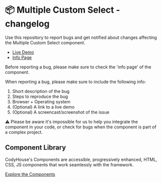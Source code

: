 # 📦 Multiple Custom Select - changelog

Use this repository to report bugs and get notified about changes affecting the Multiple Custom Select component.

- [Live Demo](https://codyhouse.co/ds/components/app/multiple-custom-select)
- [Info Page](https://codyhouse.co/ds/components/info/multiple-custom-select)

Before reporting a bug, please make sure to check the 'info page' of the component. 

When reporting a bug, please make sure to include the following info:

1. Short description of the bug
2. Steps to reproduce the bug
3. Browser + Operating system
4. (Optional) A link to a live demo
5. (Optional) A screencast/screenshot of the issue

⚠️ Please be aware it's impossible for us to help you integrate the component in your code, or check for bugs when the component is part of a complex project.

## Component Library

CodyHouse's Components are accessible, progressively enhanced, HTML, CSS, JS components that work seamlessly with the framework.

[Explore the Components](https://codyhouse.co/ds/components)
